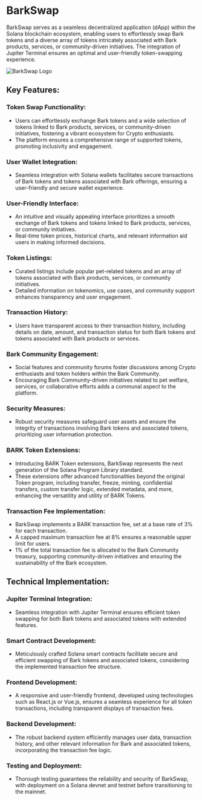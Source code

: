 # BarkSwap

BarkSwap serves as a seamless decentralized application (dApp) within the Solana blockchain ecosystem, enabling users to effortlessly swap Bark tokens and a diverse array of tokens intricately associated with Bark products, services, or community-driven initiatives. The integration of Jupiter Terminal ensures an optimal and user-friendly token-swapping experience.

![BarkSwap Logo](insert_logo_url_here)

## Key Features:

### Token Swap Functionality:

- Users can effortlessly exchange Bark tokens and a wide selection of tokens linked to Bark products, services, or community-driven initiatives, fostering a vibrant ecosystem for Crypto enthusiasts.
- The platform ensures a comprehensive range of supported tokens, promoting inclusivity and engagement.

### User Wallet Integration:

- Seamless integration with Solana wallets facilitates secure transactions of Bark tokens and tokens associated with Bark offerings, ensuring a user-friendly and secure wallet experience.

### User-Friendly Interface:

- An intuitive and visually appealing interface prioritizes a smooth exchange of Bark tokens and tokens linked to Bark products, services, or community initiatives.
- Real-time token prices, historical charts, and relevant information aid users in making informed decisions.

### Token Listings:

- Curated listings include popular pet-related tokens and an array of tokens associated with Bark products, services, or community initiatives.
- Detailed information on tokenomics, use cases, and community support enhances transparency and user engagement.

### Transaction History:

- Users have transparent access to their transaction history, including details on date, amount, and transaction status for both Bark tokens and tokens associated with Bark products or services.

### Bark Community Engagement:

- Social features and community forums foster discussions among Crypto enthusiasts and token holders within the Bark Community.
- Encouraging Bark Community-driven initiatives related to pet welfare, services, or collaborative efforts adds a communal aspect to the platform.

### Security Measures:

- Robust security measures safeguard user assets and ensure the integrity of transactions involving Bark tokens and associated tokens, prioritizing user information protection.

### BARK Token Extensions:

- Introducing BARK Token extensions, BarkSwap represents the next generation of the Solana Program Library standard.
- These extensions offer advanced functionalities beyond the original Token program, including transfer, freeze, minting, confidential transfers, custom transfer logic, extended metadata, and more, enhancing the versatility and utility of BARK Tokens.

### Transaction Fee Implementation:

- BarkSwap implements a BARK transaction fee, set at a base rate of 3% for each transaction.
- A capped maximum transaction fee at 8% ensures a reasonable upper limit for users.
- 1% of the total transaction fee is allocated to the Bark Community treasury, supporting community-driven initiatives and ensuring the sustainability of the Bark ecosystem.

## Technical Implementation:

### Jupiter Terminal Integration:

- Seamless integration with Jupiter Terminal ensures efficient token swapping for both Bark tokens and associated tokens with extended features.

### Smart Contract Development:

- Meticulously crafted Solana smart contracts facilitate secure and efficient swapping of Bark tokens and associated tokens, considering the implemented transaction fee structure.

### Frontend Development:

- A responsive and user-friendly frontend, developed using technologies such as React.js or Vue.js, ensures a seamless experience for all token transactions, including transparent displays of transaction fees.

### Backend Development:

- The robust backend system efficiently manages user data, transaction history, and other relevant information for Bark and associated tokens, incorporating the transaction fee logic.

### Testing and Deployment:

- Thorough testing guarantees the reliability and security of BarkSwap, with deployment on a Solana devnet and testnet before transitioning to the mainnet.

